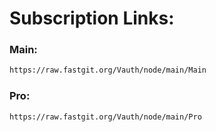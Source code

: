 # Subscription Links:

### Main:
```html
https://raw.fastgit.org/Vauth/node/main/Main
```

### Pro:
```html
https://raw.fastgit.org/Vauth/node/main/Pro
```
